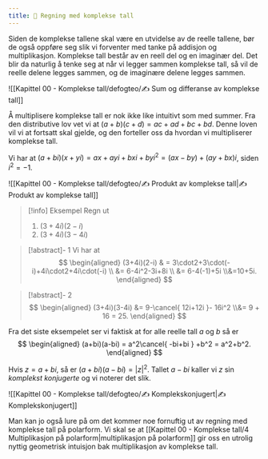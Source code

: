 ```yaml
---
title: 📄 Regning med komplekse tall
---
```

Siden de komplekse tallene skal være en utvidelse av de reelle tallene, bør de også oppføre seg slik vi forventer med tanke på addisjon og multiplikasjon. Komplekse tall består av en reell del og en imaginær del. Det blir da naturlig å tenke seg at når vi legger sammen komplekse tall, så vil de reelle delene legges sammen, og de imaginære delene legges sammen.

![[Kapittel 00 - Komplekse tall/defogteo/✍️ Sum og differanse av komplekse tall]]


Å multiplisere komplekse tall er nok ikke like intuitivt som med summer. Fra den distributive lov vet vi at $(a+b)(c+d) = ac+ad+bc+bd$. Denne loven vil vi at fortsatt skal gjelde, og den forteller oss da hvordan vi multipliserer komplekse tall.

Vi har at $(a+bi)(x+yi)=ax+ayi+bxi+byi^2 = (ax-by)+(ay+bx)i$, siden $i^2 = -1$.  

![[Kapittel 00 - Komplekse tall/defogteo/✍️ Produkt av komplekse tall|✍️ Produkt av komplekse tall]]

> [!info] Eksempel 
> Regn ut
> 1. $(3+4i)(2-i)$
> 2. $(3+4i)(3-4i)$

> [!abstract]- 1
> Vi har at $$
> \begin{aligned} (3+4i)(2-i) & = 3\cdot2+3\cdot(-i)+4i\cdot2+4i\cdot(-i) \\ &= 6-4i^2-3i+8i \\ &= 6-4(-1)+5i \\&=10+5i. \end{aligned}
> $$ 

> [!abstract]- 2
> $$
> \begin{aligned} (3+4i)(3-4i)  &= 9-\cancel{ 12i+12i }- 16i^2 \\&= 9 + 16 = 25.  \end{aligned}
> $$ 


Fra det siste eksempelet ser vi faktisk at for alle reelle tall $a$ og $b$ så er 
$$
\begin{aligned} (a+bi)(a-bi)  = a^2\cancel{ -bi+bi } +b^2 = a^2+b^2.  \end{aligned} 
$$

Hvis $z = a+bi$, så er $(a+bi)(a-bi) = |z|^2$. Tallet $a-bi$ kaller vi $z$ sin *komplekst konjugerte* og vi noterer det slik. 

![[Kapittel 00 - Komplekse tall/defogteo/✍️ Komplekskonjugert|✍️ Komplekskonjugert]]

Man kan jo også lure på om det kommer noe fornuftig ut av regning med komplekse tall på polarform. Vi skal se at [[Kapittel 00 - Komplekse tall/4 Multiplikasjon på polarform|multiplikasjon på polarform]] gir oss en utrolig nyttig geometrisk intuisjon bak multiplikasjon av komplekse tall. 